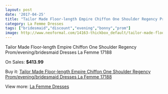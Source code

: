```yaml
---
layout: post
date: '2017-04-25'
title: "Tailor Made Floor-length Empire Chiffon One Shoulder Regency Prom/evening/bridesmaid Dresses La Femme 17188"
category: La Femme Dresses
tags: ["bridesmaid","discount","evening","bonny","prom"]
image: http://www.neoformal.com/14163-thickbox_default/tailor-made-floor-length-empire-chiffon-one-shoulder-regency-prom-evening-bridesmaid-dresses-la-femme-17188.jpg
---
```

Tailor Made Floor-length Empire Chiffon One Shoulder Regency Prom/evening/bridesmaid Dresses La Femme 17188

On Sales: **$413.99**
<a href="https://www.neoformal.com/en/la-femme-dresses-2014/4854-tailor-made-floor-length-empire-chiffon-one-shoulder-regency-prom-evening-bridesmaid-dresses-la-femme-17188.html"><amp-img layout="responsive" width="600" height="600" src="//www.neoformal.com/14163-thickbox_default/tailor-made-floor-length-empire-chiffon-one-shoulder-regency-prom-evening-bridesmaid-dresses-la-femme-17188.jpg" alt="Tailor Made Floor-length Empire Chiffon One Shoulder Regency Prom/evening/bridesmaid Dresses La Femme 17188 0" /></a>
<a href="https://www.neoformal.com/en/la-femme-dresses-2014/4854-tailor-made-floor-length-empire-chiffon-one-shoulder-regency-prom-evening-bridesmaid-dresses-la-femme-17188.html"><amp-img layout="responsive" width="600" height="600" src="//www.neoformal.com/14165-thickbox_default/tailor-made-floor-length-empire-chiffon-one-shoulder-regency-prom-evening-bridesmaid-dresses-la-femme-17188.jpg" alt="Tailor Made Floor-length Empire Chiffon One Shoulder Regency Prom/evening/bridesmaid Dresses La Femme 17188 1" /></a>
<a href="https://www.neoformal.com/en/la-femme-dresses-2014/4854-tailor-made-floor-length-empire-chiffon-one-shoulder-regency-prom-evening-bridesmaid-dresses-la-femme-17188.html"><amp-img layout="responsive" width="600" height="600" src="//www.neoformal.com/14164-thickbox_default/tailor-made-floor-length-empire-chiffon-one-shoulder-regency-prom-evening-bridesmaid-dresses-la-femme-17188.jpg" alt="Tailor Made Floor-length Empire Chiffon One Shoulder Regency Prom/evening/bridesmaid Dresses La Femme 17188 2" /></a>

Buy it: [Tailor Made Floor-length Empire Chiffon One Shoulder Regency Prom/evening/bridesmaid Dresses La Femme 17188](https://www.neoformal.com/en/la-femme-dresses-2014/4854-tailor-made-floor-length-empire-chiffon-one-shoulder-regency-prom-evening-bridesmaid-dresses-la-femme-17188.html "Tailor Made Floor-length Empire Chiffon One Shoulder Regency Prom/evening/bridesmaid Dresses La Femme 17188")

View more: [La Femme Dresses](https://www.neoformal.com/en/56-la-femme-dresses-2014 "La Femme Dresses")